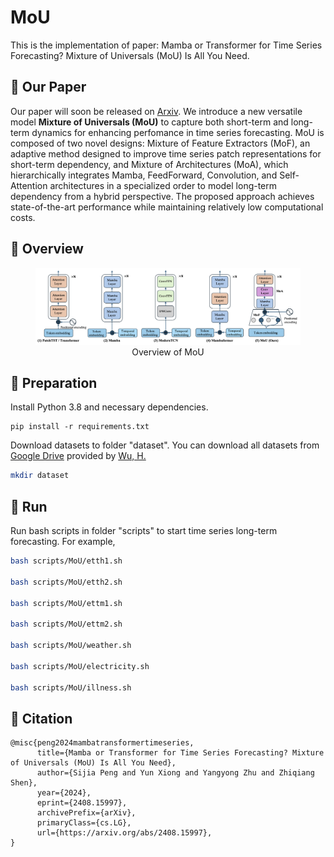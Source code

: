# MoU
This is the implementation of paper: Mamba or Transformer for Time Series Forecasting? Mixture of Universals (MoU) Is All You Need.

## 📍 Our Paper
Our paper will soon be released on [Arxiv](https://arxiv.org/abs/2408.15997). We introduce a new versatile model **Mixture of Universals (MoU)** to capture both short-term and long-term dynamics for enhancing perfomance in time series forecasting. MoU is composed of two novel designs: Mixture of Feature Extractors (MoF), an adaptive method designed to improve time series patch representations for short-term dependency, and Mixture of Architectures (MoA), which hierarchically integrates Mamba, FeedForward, Convolution, and Self-Attention architectures in a specialized order to model long-term dependency from a hybrid perspective. The proposed approach achieves state-of-the-art performance while maintaining relatively low computational costs. 

## 📍 Overview
<div align="center">
  <figure>
    <img src="https://github.com/lunaaa95/mou/blob/main/figs/overview.png" alt="overview">
  <figcaption>Overview of MoU</figcaption>
  </figure>
</div>

## 📍 Preparation
Install Python 3.8 and necessary dependencies.
```pip
pip install -r requirements.txt
```
Download datasets to folder "dataset". You can download all datasets from [Google Drive](https://drive.google.com/drive/folders/1ZOYpTUa82_jCcxIdTmyr0LXQfvaM9vIy) provided by [Wu, H.](https://github.com/thuml/Autoformer?tab=readme)
```bash
mkdir dataset
```

## 📍 Run

Run bash scripts in folder "scripts" to start time series long-term forecasting. For example,
```bash
bash scripts/MoU/etth1.sh

bash scripts/MoU/etth2.sh

bash scripts/MoU/ettm1.sh

bash scripts/MoU/ettm2.sh

bash scripts/MoU/weather.sh

bash scripts/MoU/electricity.sh

bash scripts/MoU/illness.sh
```

## 🌟 Citation
```
@misc{peng2024mambatransformertimeseries,
      title={Mamba or Transformer for Time Series Forecasting? Mixture of Universals (MoU) Is All You Need}, 
      author={Sijia Peng and Yun Xiong and Yangyong Zhu and Zhiqiang Shen},
      year={2024},
      eprint={2408.15997},
      archivePrefix={arXiv},
      primaryClass={cs.LG},
      url={https://arxiv.org/abs/2408.15997}, 
}
```
